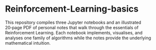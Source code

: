 # Reinforcement-Learning-basics
This repository compiles three Jupyter notebooks and an illustrated 20‑page PDF of personal notes that walk through the essentials of Reinforcement Learning. Each notebook implements, visualises, and analyses one family of algorithms while the notes provide the underlying mathematical intuition.
